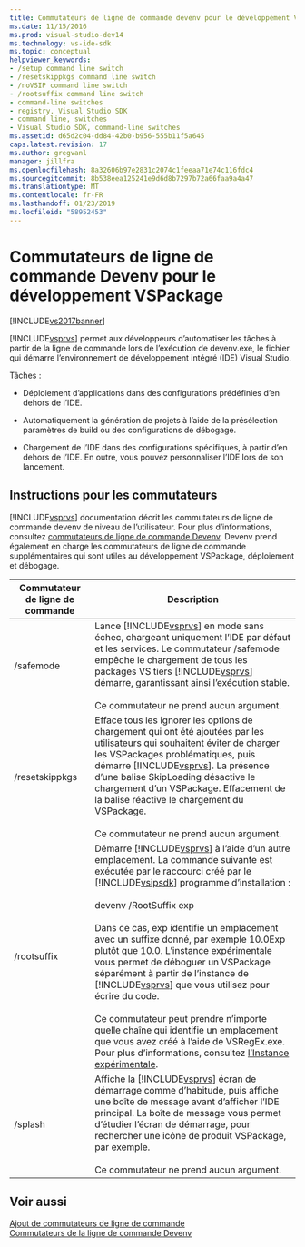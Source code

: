 ```yaml
---
title: Commutateurs de ligne de commande devenv pour le développement VSPackage | Microsoft Docs
ms.date: 11/15/2016
ms.prod: visual-studio-dev14
ms.technology: vs-ide-sdk
ms.topic: conceptual
helpviewer_keywords:
- /setup command line switch
- /resetskippkgs command line switch
- /noVSIP command line switch
- /rootsuffix command line switch
- command-line switches
- registry, Visual Studio SDK
- command line, switches
- Visual Studio SDK, command-line switches
ms.assetid: d65d2c04-dd84-42b0-b956-555b11f5a645
caps.latest.revision: 17
ms.author: gregvanl
manager: jillfra
ms.openlocfilehash: 8a32606b97e2831c2074c1feeaa71e74c116fdc4
ms.sourcegitcommit: 8b538eea125241e9d6d8b7297b72a66faa9a4a47
ms.translationtype: MT
ms.contentlocale: fr-FR
ms.lasthandoff: 01/23/2019
ms.locfileid: "58952453"
---
```

# <a name="devenv-command-line-switches-for-vspackage-development"></a>Commutateurs de ligne de commande Devenv pour le développement VSPackage
[!INCLUDE[vs2017banner](../includes/vs2017banner.md)]

[!INCLUDE[vsprvs](../includes/vsprvs-md.md)] permet aux développeurs d’automatiser les tâches à partir de la ligne de commande lors de l’exécution de devenv.exe, le fichier qui démarre l’environnement de développement intégré (IDE) Visual Studio.  
  
 Tâches :  
  
-   Déploiement d’applications dans des configurations prédéfinies d’en dehors de l’IDE.  
  
-   Automatiquement la génération de projets à l’aide de la présélection paramètres de build ou des configurations de débogage.  
  
-   Chargement de l’IDE dans des configurations spécifiques, à partir d’en dehors de l’IDE. En outre, vous pouvez personnaliser l’IDE lors de son lancement.  
  
## <a name="guidelines-for-switches"></a>Instructions pour les commutateurs  
 [!INCLUDE[vsprvs](../includes/vsprvs-md.md)] documentation décrit les commutateurs de ligne de commande devenv de niveau de l’utilisateur. Pour plus d’informations, consultez [commutateurs de ligne de commande Devenv](../ide/reference/devenv-command-line-switches.md). Devenv prend également en charge les commutateurs de ligne de commande supplémentaires qui sont utiles au développement VSPackage, déploiement et débogage.  
  
|Commutateur de ligne de commande|Description|  
|--------------------------|-----------------|  
|/safemode|Lance [!INCLUDE[vsprvs](../includes/vsprvs-md.md)] en mode sans échec, chargeant uniquement l’IDE par défaut et les services. Le commutateur /safemode empêche le chargement de tous les packages VS tiers [!INCLUDE[vsprvs](../includes/vsprvs-md.md)] démarre, garantissant ainsi l’exécution stable.<br /><br /> Ce commutateur ne prend aucun argument.|  
|/resetskippkgs|Efface tous les ignorer les options de chargement qui ont été ajoutées par les utilisateurs qui souhaitent éviter de charger les VSPackages problématiques, puis démarre [!INCLUDE[vsprvs](../includes/vsprvs-md.md)]. La présence d’une balise SkipLoading désactive le chargement d’un VSPackage. Effacement de la balise réactive le chargement du VSPackage.<br /><br /> Ce commutateur ne prend aucun argument.|  
|/rootsuffix|Démarre [!INCLUDE[vsprvs](../includes/vsprvs-md.md)] à l’aide d’un autre emplacement. La commande suivante est exécutée par le raccourci créé par le [!INCLUDE[vsipsdk](../includes/vsipsdk-md.md)] programme d’installation :<br /><br /> devenv /RootSuffix exp<br /><br /> Dans ce cas, exp identifie un emplacement avec un suffixe donné, par exemple 10.0Exp plutôt que 10.0. L’instance expérimentale vous permet de déboguer un VSPackage séparément à partir de l’instance de [!INCLUDE[vsprvs](../includes/vsprvs-md.md)] que vous utilisez pour écrire du code.<br /><br /> Ce commutateur peut prendre n’importe quelle chaîne qui identifie un emplacement que vous avez créé à l’aide de VSRegEx.exe. Pour plus d’informations, consultez [l’Instance expérimentale](../extensibility/the-experimental-instance.md).|  
|/splash|Affiche la [!INCLUDE[vsprvs](../includes/vsprvs-md.md)] écran de démarrage comme d’habitude, puis affiche une boîte de message avant d’afficher l’IDE principal. La boîte de message vous permet d’étudier l’écran de démarrage, pour rechercher une icône de produit VSPackage, par exemple.<br /><br /> Ce commutateur ne prend aucun argument.|  
  
## <a name="see-also"></a>Voir aussi  
 [Ajout de commutateurs de ligne de commande](../extensibility/adding-command-line-switches.md)   
 [Commutateurs de la ligne de commande Devenv](../ide/reference/devenv-command-line-switches.md)

